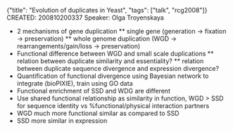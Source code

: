 {"title": "Evolution of duplicates in Yeast", "tags": ["talk", "rcg2008"]}
CREATED: 200810200337
Speaker: Olga Troyenskaya
 * 2 mechanisms of gene duplication
 ** single gene (generation -> fixation -> preservation)
 ** whole genome duplication (WGD -> rearrangements/gain/loss -> preservation)
 * Functional difference between WGD and small scale duplications
 ** relation between duplicate similarity and essentiality?
 ** relation between duplicate sequence divergence and expression divergence?
 * Quantification of functional divergence using Bayesian network to integrate (bioPIXIE), train using GO data
 * Functional enrichment of SSD and WDG are different
 * Use shared functional relationship as similarity in function, WGD > SSD for sequence identity vs %functional/physical interaction partners
 * WGD much more functional similar as compared to SSD
 * SSD more similar in expression
